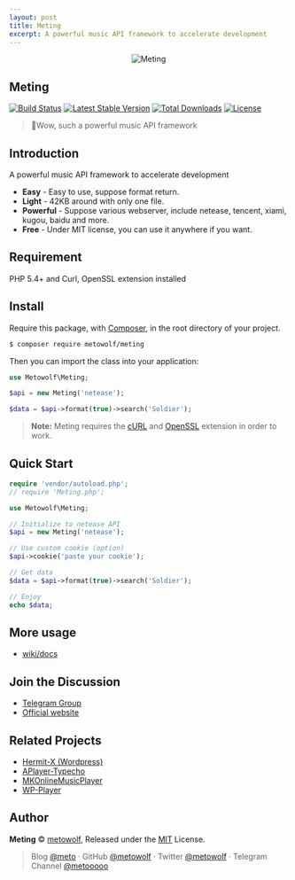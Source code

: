 ```yaml
---
layout: post
title: Meting
excerpt: A powerful music API framework to accelerate development
---
```

<p align="center">
<img src="https://user-images.githubusercontent.com/2666735/30165599-36623bea-93a6-11e7-8956-1ddf99ce0e6f.png" alt="Meting">
</p>

## Meting
[![Build Status](https://img.shields.io/travis/metowolf/Meting.svg?style=flat-square)](https://travis-ci.org/metowolf/Meting)
[![Latest Stable Version](https://poser.pugx.org/metowolf/Meting/v/stable?format=flat-square)](https://packagist.org/packages/metowolf/Meting)
[![Total Downloads](https://poser.pugx.org/metowolf/meting/downloads?format=flat-square)](https://packagist.org/packages/metowolf/meting)
[![License](https://poser.pugx.org/metowolf/Meting/license?format=flat-square)](https://packagist.org/packages/metowolf/Meting)

 > :lollipop:Wow, such a powerful music API framework

## Introduction
A powerful music API framework to accelerate development

 + **Easy** - Easy to use, suppose format return.
 + **Light** - 42KB around with only one file.
 + **Powerful** - Suppose various webserver, include netease, tencent, xiami, kugou, baidu and more.
 + **Free** - Under MIT license, you can use it anywhere if you want.

## Requirement
PHP 5.4+ and Curl, OpenSSL extension installed

## Install
Require this package, with [Composer](https://getcomposer.org), in the root directory of your project.

```bash
$ composer require metowolf/meting
```

Then you can import the class into your application:

```php
use Metowolf\Meting;

$api = new Meting('netease');

$data = $api->format(true)->search('Soldier');
```

> **Note:** Meting requires the [cURL](http://php.net/manual/en/book.curl.php) and [OpenSSL](http://php.net/manual/en/book.openssl.php) extension in order to work.


## Quick Start
```php
require 'vendor/autoload.php';
// require 'Meting.php';

use Metowolf\Meting;

// Initialize to netease API
$api = new Meting('netease');

// Use custom cookie (option)
$api->cookie('paste your cookie');

// Get data
$data = $api->format(true)->search('Soldier');

// Enjoy
echo $data;
```

## More usage
 - [wiki/docs](https://github.com/metowolf/Meting/wiki)

## Join the Discussion
 - [Telegram Group](https://t.me/adplayer)
 - [Official website](https://i-meto.com)

## Related Projects
 - [Hermit-X (Wordpress)](https://github.com/MoePlayer/Hermit-X)
 - [APlayer-Typecho](https://github.com/MoePlayer/APlayer-Typecho)
 - [MKOnlineMusicPlayer](https://github.com/mengkunsoft/MKOnlineMusicPlayer)
 - [WP-Player](https://github.com/webjyh/WP-Player)

## Author

**Meting** © [metowolf](https://github.com/metowolf), Released under the [MIT](./LICENSE) License.<br>

> Blog [@meto](https://i-meto.com) · GitHub [@metowolf](https://github.com/metowolf) · Twitter [@metowolf](https://twitter.com/metowolf) · Telegram Channel [@metooooo](https://t.me/metooooo)
